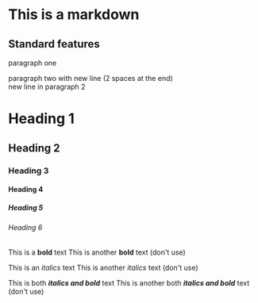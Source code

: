 # This is a markdown

## Standard features

paragraph one

paragraph two with new line (2 spaces at the end)  
new line in paragraph 2

# Heading 1
## Heading 2
### Heading 3
#### Heading 4
##### Heading 5
###### Heading 6

This is a **bold** text
This is another __bold__ text (don't use)

This is an *italics* text
This is another _italics_ text (don't use)

This is both ***italics and bold*** text
This is another both ___italics and bold___ text (don't use)




